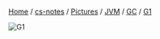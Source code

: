 [Home](https://mengxianbin.github.io) /
[cs-notes](https://mengxianbin.github.io/cs-notes/site) /
[Pictures](https://mengxianbin.github.io/cs-notes/site/Pictures) /
[JVM](https://mengxianbin.github.io/cs-notes/site/Pictures/JVM) /
[GC](https://mengxianbin.github.io/cs-notes/site/Pictures/JVM/GC) /
[G1](https://mengxianbin.github.io/cs-notes/site/Pictures/JVM/GC/G1)

![G1](https://mengxianbin.github.io/cs-notes/./Pictures/JVM/GC/G1.png)